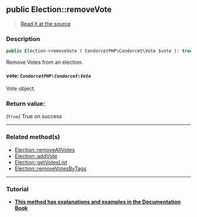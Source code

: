 ## public Election::removeVote

> [Read it at the source](https://github.com/julien-boudry/Condorcet/blob/master/src/ElectionProcess/VotesProcess.php#L325)

### Description    

```php
public Election->removeVote ( CondorcetPHP\Condorcet\Vote $vote ): true
```

Remove Votes from an election.
    

#### **vote:** *`CondorcetPHP\Condorcet\Vote`*   
Vote object.    


### Return value:   

*(`true`)* True on success


---------------------------------------

### Related method(s)      

* [Election::removeAllVotes](/Docs/ApiReferences/Election%20Class/public%20Election--removeAllVotes.md)    
* [Election::addVote](/Docs/ApiReferences/Election%20Class/public%20Election--addVote.md)    
* [Election::getVotesList](/Docs/ApiReferences/Election%20Class/public%20Election--getVotesList.md)    
* [Election::removeVotesByTags](/Docs/ApiReferences/Election%20Class/public%20Election--removeVotesByTags.md)    

---------------------------------------

### Tutorial

* **[This method has explanations and examples in the Documentation Book](https://www.condorcet.io/3.AsPhpLibrary/5.Votes/1.AddVotes)**    
